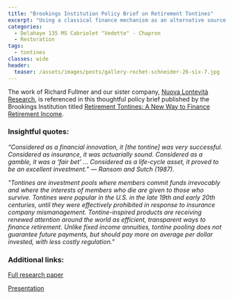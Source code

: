 ```yaml
---
title: "Brookings Institution Policy Brief on Retirement Tontines"
excerpt: "Using a classical finance mechanism as an alternative source of retirement income"
categories:
  - Delahaye 135 MS Cabriolet "Vedette" - Chapron
  - Restoration
tags:
  - tontines
classes: wide
header:
  teaser: /assets/images/posts/gallery-rochet-schneider-26-six-7.jpg
---
```


The work of Richard Fullmer and our sister company, [Nuova Lontevità Research](https://www.nuovalongevita.com), is referenced in this thoughtful policy brief published by the Brookings Institution titled [Retirement Tontines: A New Way to Finance Retirement Income](https://www.brookings.edu/wp-content/uploads/2020/10/Retirement-Security-Project-Tontines-Policy-Brief-Oct-2020.pdf).

### Insightful quotes:

*“Considered as a financial innovation, it [the tontine] was very successful. Considered as insurance, it was actuarially sound. Considered as a gamble, it was a ‘fair bet’ ... Considered as a life-cycle asset, it proved to be an excellent investment.”*
*— Ransom and Sutch (1987).*

*"Tontines are investment pools where members commit funds irrevocably and where the interests of members who die are given to those who survive. Tontines were popular in the U.S. in the late 19th and early 20th centuries, until they were effectively prohibited in response to insurance company mismanagement. Tontine-inspired products are receiving renewed attention around the world as efficient, transparent ways to finance retirement. Unlike fixed income annuities, tontine pooling does not guarantee future payments, but should pay more on average per dollar invested, with less costly regulation."*  

### Additional links:
[Full research paper](https://www.brookings.edu/wp-content/uploads/2020/10/Retirement-Security-Project-Tontines-Oct-2020.pdf)

[Presentation](https://www.brookings.edu/events/new-tools-for-a-better-retirement-dashboards-and-tontine-solutions-for-americans/)
